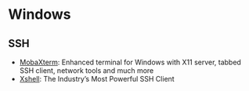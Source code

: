 # Windows

## SSH

+ [MobaXterm](https://mobaxterm.mobatek.net/): Enhanced terminal for Windows with X11 server, tabbed SSH client, network tools and much more
+ [Xshell](https://www.netsarang.com/en/xshell/): The Industry’s Most Powerful SSH Client
